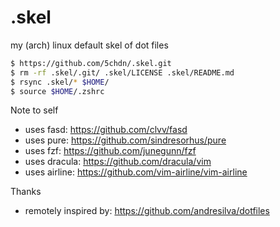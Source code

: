 # .skel
my (arch) linux default skel of dot files

```bash
$ https://github.com/5chdn/.skel.git
$ rm -rf .skel/.git/ .skel/LICENSE .skel/README.md
$ rsync .skel/* $HOME/
$ source $HOME/.zshrc
```

Note to self

- uses fasd: https://github.com/clvv/fasd
- uses pure: https://github.com/sindresorhus/pure
- uses fzf: https://github.com/junegunn/fzf
- uses dracula: https://github.com/dracula/vim
- uses airline: https://github.com/vim-airline/vim-airline

Thanks

- remotely inspired by: https://github.com/andresilva/dotfiles


